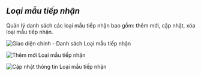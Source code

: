 ## *Loại mẫu tiếp nhận*

Quản lý danh sách các loại mẫu tiếp nhận bao gồm: thêm mới, cập nhật, xóa loại mẫu tiếp nhận.

![](https://imgur.com/h4jql6E.png "Giao diện chính - Danh sách Loại mẫu tiếp nhận")

![](https://imgur.com/7SuZX68.png "Thêm mới Loại mẫu tiếp nhận")

![](https://imgur.com/z6jsNjN.png "Cập nhật thông tin Loại mẫu tiếp nhận")